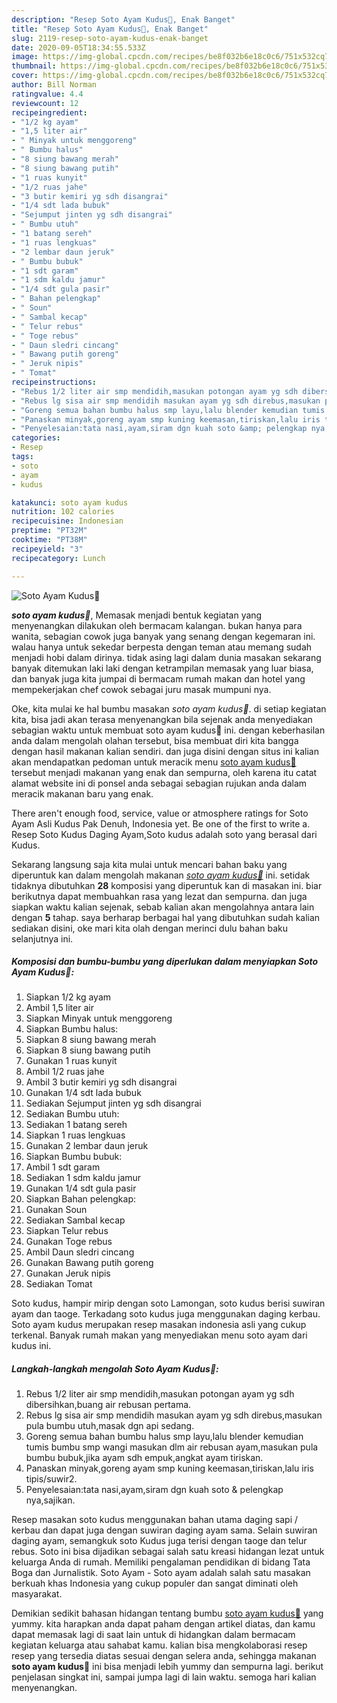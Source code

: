 ```yaml
---
description: "Resep Soto Ayam Kudus🍂, Enak Banget"
title: "Resep Soto Ayam Kudus🍂, Enak Banget"
slug: 2119-resep-soto-ayam-kudus-enak-banget
date: 2020-09-05T18:34:55.533Z
image: https://img-global.cpcdn.com/recipes/be8f032b6e18c0c6/751x532cq70/soto-ayam-kudus🍂-foto-resep-utama.jpg
thumbnail: https://img-global.cpcdn.com/recipes/be8f032b6e18c0c6/751x532cq70/soto-ayam-kudus🍂-foto-resep-utama.jpg
cover: https://img-global.cpcdn.com/recipes/be8f032b6e18c0c6/751x532cq70/soto-ayam-kudus🍂-foto-resep-utama.jpg
author: Bill Norman
ratingvalue: 4.4
reviewcount: 12
recipeingredient:
- "1/2 kg ayam"
- "1,5 liter air"
- " Minyak untuk menggoreng"
- " Bumbu halus"
- "8 siung bawang merah"
- "8 siung bawang putih"
- "1 ruas kunyit"
- "1/2 ruas jahe"
- "3 butir kemiri yg sdh disangrai"
- "1/4 sdt lada bubuk"
- "Sejumput jinten yg sdh disangrai"
- " Bumbu utuh"
- "1 batang sereh"
- "1 ruas lengkuas"
- "2 lembar daun jeruk"
- " Bumbu bubuk"
- "1 sdt garam"
- "1 sdm kaldu jamur"
- "1/4 sdt gula pasir"
- " Bahan pelengkap"
- " Soun"
- " Sambal kecap"
- " Telur rebus"
- " Toge rebus"
- " Daun sledri cincang"
- " Bawang putih goreng"
- " Jeruk nipis"
- " Tomat"
recipeinstructions:
- "Rebus 1/2 liter air smp mendidih,masukan potongan ayam yg sdh dibersihkan,buang air rebusan pertama."
- "Rebus lg sisa air smp mendidih masukan ayam yg sdh direbus,masukan pula bumbu utuh,masak dgn api sedang."
- "Goreng semua bahan bumbu halus smp layu,lalu blender kemudian tumis bumbu smp wangi masukan dlm air rebusan ayam,masukan pula bumbu bubuk,jika ayam sdh empuk,angkat ayam tiriskan."
- "Panaskan minyak,goreng ayam smp kuning keemasan,tiriskan,lalu iris tipis/suwir2."
- "Penyelesaian:tata nasi,ayam,siram dgn kuah soto &amp; pelengkap nya,sajikan."
categories:
- Resep
tags:
- soto
- ayam
- kudus

katakunci: soto ayam kudus 
nutrition: 102 calories
recipecuisine: Indonesian
preptime: "PT32M"
cooktime: "PT38M"
recipeyield: "3"
recipecategory: Lunch

---
```



![Soto Ayam Kudus🍂](https://img-global.cpcdn.com/recipes/be8f032b6e18c0c6/751x532cq70/soto-ayam-kudus🍂-foto-resep-utama.jpg)

<b><i>soto ayam kudus🍂</i></b>, Memasak menjadi bentuk kegiatan yang menyenangkan dilakukan oleh bermacam kalangan. bukan hanya para wanita, sebagian cowok juga banyak yang senang dengan kegemaran ini. walau hanya untuk sekedar berpesta dengan teman atau memang sudah menjadi hobi dalam dirinya. tidak asing lagi dalam dunia masakan sekarang banyak ditemukan laki laki dengan ketrampilan memasak yang luar biasa, dan banyak juga kita jumpai di bermacam rumah makan dan hotel yang mempekerjakan chef cowok sebagai juru masak mumpuni nya.

Oke, kita mulai ke hal bumbu masakan <i>soto ayam kudus🍂</i>. di setiap kegiatan kita, bisa jadi akan terasa menyenangkan bila sejenak anda menyediakan sebagian waktu untuk membuat soto ayam kudus🍂 ini. dengan keberhasilan anda dalam mengolah olahan tersebut, bisa membuat diri kita bangga dengan hasil makanan kalian sendiri. dan juga disini dengan situs ini kalian akan mendapatkan pedoman untuk meracik menu <u>soto ayam kudus🍂</u> tersebut menjadi makanan yang enak dan sempurna, oleh karena itu catat alamat website ini di ponsel anda sebagai sebagian rujukan anda dalam meracik makanan baru yang enak.

There aren&#39;t enough food, service, value or atmosphere ratings for Soto Ayam Asli Kudus Pak Denuh, Indonesia yet. Be one of the first to write a. Resep Soto Kudus Daging Ayam,Soto kudus adalah soto yang berasal dari Kudus.


Sekarang langsung saja kita mulai untuk mencari bahan baku yang diperuntuk kan dalam mengolah makanan <u><i>soto ayam kudus🍂</i></u> ini. setidak tidaknya dibutuhkan <b>28</b> komposisi yang diperuntuk kan di masakan ini. biar berikutnya dapat membuahkan rasa yang lezat dan sempurna. dan juga siapkan waktu kalian sejenak, sebab kalian akan mengolahnya antara lain dengan <b>5</b> tahap. saya berharap berbagai hal yang dibutuhkan sudah kalian sediakan disini, oke mari kita olah dengan merinci dulu bahan baku selanjutnya ini.

<!--inarticleads1-->

##### Komposisi dan bumbu-bumbu yang diperlukan dalam menyiapkan Soto Ayam Kudus🍂:

1. Siapkan 1/2 kg ayam
1. Ambil 1,5 liter air
1. Siapkan  Minyak untuk menggoreng
1. Siapkan  Bumbu halus:
1. Siapkan 8 siung bawang merah
1. Siapkan 8 siung bawang putih
1. Gunakan 1 ruas kunyit
1. Ambil 1/2 ruas jahe
1. Ambil 3 butir kemiri yg sdh disangrai
1. Gunakan 1/4 sdt lada bubuk
1. Sediakan Sejumput jinten yg sdh disangrai
1. Sediakan  Bumbu utuh:
1. Sediakan 1 batang sereh
1. Siapkan 1 ruas lengkuas
1. Gunakan 2 lembar daun jeruk
1. Siapkan  Bumbu bubuk:
1. Ambil 1 sdt garam
1. Sediakan 1 sdm kaldu jamur
1. Gunakan 1/4 sdt gula pasir
1. Siapkan  Bahan pelengkap:
1. Gunakan  Soun
1. Sediakan  Sambal kecap
1. Siapkan  Telur rebus
1. Gunakan  Toge rebus
1. Ambil  Daun sledri cincang
1. Gunakan  Bawang putih goreng
1. Gunakan  Jeruk nipis
1. Sediakan  Tomat


Soto kudus, hampir mirip dengan soto Lamongan, soto kudus berisi suwiran ayam dan taoge. Terkadang soto kudus juga menggunakan daging kerbau. Soto ayam kudus merupakan resep masakan indonesia asli yang cukup terkenal. Banyak rumah makan yang menyediakan menu soto ayam dari kudus ini. 

<!--inarticleads2-->

##### Langkah-langkah mengolah Soto Ayam Kudus🍂:

1. Rebus 1/2 liter air smp mendidih,masukan potongan ayam yg sdh dibersihkan,buang air rebusan pertama.
1. Rebus lg sisa air smp mendidih masukan ayam yg sdh direbus,masukan pula bumbu utuh,masak dgn api sedang.
1. Goreng semua bahan bumbu halus smp layu,lalu blender kemudian tumis bumbu smp wangi masukan dlm air rebusan ayam,masukan pula bumbu bubuk,jika ayam sdh empuk,angkat ayam tiriskan.
1. Panaskan minyak,goreng ayam smp kuning keemasan,tiriskan,lalu iris tipis/suwir2.
1. Penyelesaian:tata nasi,ayam,siram dgn kuah soto &amp; pelengkap nya,sajikan.


Resep masakan soto kudus menggunakan bahan utama daging sapi / kerbau dan dapat juga dengan suwiran daging ayam sama. Selain suwiran daging ayam, semangkuk soto Kudus juga terisi dengan taoge dan telur rebus. Soto ini bisa dijadikan sebagai salah satu kreasi hidangan lezat untuk keluarga Anda di rumah. Memiliki pengalaman pendidikan di bidang Tata Boga dan Jurnalistik. Soto Ayam - Soto ayam adalah salah satu masakan berkuah khas Indonesia yang cukup populer dan sangat diminati oleh masyarakat. 

Demikian sedikit bahasan hidangan tentang bumbu <u>soto ayam kudus🍂</u> yang yummy. kita harapkan anda dapat paham dengan artikel diatas, dan kamu dapat memasak lagi di saat lain untuk di hidangkan dalam bermacam kegiatan keluarga atau sahabat kamu. kalian bisa mengkolaborasi resep resep yang tersedia diatas sesuai dengan selera anda, sehingga makanan <b>soto ayam kudus🍂</b> ini bisa menjadi lebih yummy dan sempurna lagi. berikut penjelasan singkat ini, sampai jumpa lagi di lain waktu. semoga hari kalian menyenangkan.
